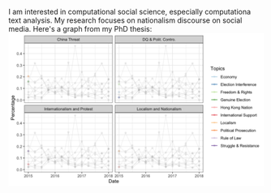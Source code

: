 I am interested in computational social science, especially computationa text analysis. My research focuses on nationalism discourse on social media. Here's a graph from my PhD thesis:
![alt text](https://github.com/justinchuntingho/justinchuntingho/blob/master/plot_topic_animate.gif)

<!--
**justinchuntingho/justinchuntingho** is a ✨ _special_ ✨ repository because its `README.md` (this file) appears on your GitHub profile.

Here are some ideas to get you started:

- 🔭 I’m currently working on ...
- 🌱 I’m currently learning ...
- 👯 I’m looking to collaborate on ...
- 🤔 I’m looking for help with ...
- 💬 Ask me about ...
- 📫 How to reach me: ...
- 😄 Pronouns: ...
- ⚡ Fun fact: ...
-->
